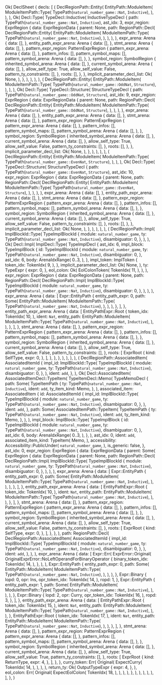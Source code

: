 Ok(
    DeclSheet {
        decls: [
            (
                DeclRegionPath::Entity(
                    EntityPath::ModuleItem(
                        ModuleItemPath::Type(
                            TypePath(`natural_number_game::Nat`, `Inductive`),
                        ),
                    ),
                ),
                Ok(
                    Decl::Type(
                        TypeDecl::Inductive(
                            InductiveTypeDecl {
                                path: TypePath(`natural_number_game::Nat`, `Inductive`),
                                ast_idx: 3,
                                expr_region: ExprRegion {
                                    data: ExprRegionData {
                                        parent: None,
                                        path: RegionPath::Decl(
                                            DeclRegionPath::Entity(
                                                EntityPath::ModuleItem(
                                                    ModuleItemPath::Type(
                                                        TypePath(`natural_number_game::Nat`, `Inductive`),
                                                    ),
                                                ),
                                            ),
                                        ),
                                        expr_arena: Arena {
                                            data: [],
                                        },
                                        entity_path_expr_arena: Arena {
                                            data: [],
                                        },
                                        stmt_arena: Arena {
                                            data: [],
                                        },
                                        pattern_expr_region: PatternExprRegion {
                                            pattern_expr_arena: Arena {
                                                data: [],
                                            },
                                            pattern_infos: [],
                                            pattern_symbol_maps: [],
                                            pattern_symbol_arena: Arena {
                                                data: [],
                                            },
                                        },
                                        symbol_region: SymbolRegion {
                                            inherited_symbol_arena: Arena {
                                                data: [],
                                            },
                                            current_symbol_arena: Arena {
                                                data: [],
                                            },
                                            allow_self_type: True,
                                            allow_self_value: False,
                                            pattern_ty_constraints: [],
                                        },
                                        roots: [],
                                    },
                                },
                                implicit_parameter_decl_list: Ok(
                                    None,
                                ),
                            },
                        ),
                    ),
                ),
            ),
            (
                DeclRegionPath::Entity(
                    EntityPath::ModuleItem(
                        ModuleItemPath::Type(
                            TypePath(`natural_number_game::OddNat`, `Structure`),
                        ),
                    ),
                ),
                Ok(
                    Decl::Type(
                        TypeDecl::Structure(
                            StructureTypeDecl {
                                path: TypePath(`natural_number_game::OddNat`, `Structure`),
                                ast_idx: 9,
                                expr_region: ExprRegion {
                                    data: ExprRegionData {
                                        parent: None,
                                        path: RegionPath::Decl(
                                            DeclRegionPath::Entity(
                                                EntityPath::ModuleItem(
                                                    ModuleItemPath::Type(
                                                        TypePath(`natural_number_game::OddNat`, `Structure`),
                                                    ),
                                                ),
                                            ),
                                        ),
                                        expr_arena: Arena {
                                            data: [],
                                        },
                                        entity_path_expr_arena: Arena {
                                            data: [],
                                        },
                                        stmt_arena: Arena {
                                            data: [],
                                        },
                                        pattern_expr_region: PatternExprRegion {
                                            pattern_expr_arena: Arena {
                                                data: [],
                                            },
                                            pattern_infos: [],
                                            pattern_symbol_maps: [],
                                            pattern_symbol_arena: Arena {
                                                data: [],
                                            },
                                        },
                                        symbol_region: SymbolRegion {
                                            inherited_symbol_arena: Arena {
                                                data: [],
                                            },
                                            current_symbol_arena: Arena {
                                                data: [],
                                            },
                                            allow_self_type: True,
                                            allow_self_value: False,
                                            pattern_ty_constraints: [],
                                        },
                                        roots: [],
                                    },
                                },
                                implicit_parameter_decl_list: Ok(
                                    None,
                                ),
                            },
                        ),
                    ),
                ),
            ),
            (
                DeclRegionPath::Entity(
                    EntityPath::ModuleItem(
                        ModuleItemPath::Type(
                            TypePath(`natural_number_game::EvenNat`, `Structure`),
                        ),
                    ),
                ),
                Ok(
                    Decl::Type(
                        TypeDecl::Structure(
                            StructureTypeDecl {
                                path: TypePath(`natural_number_game::EvenNat`, `Structure`),
                                ast_idx: 10,
                                expr_region: ExprRegion {
                                    data: ExprRegionData {
                                        parent: None,
                                        path: RegionPath::Decl(
                                            DeclRegionPath::Entity(
                                                EntityPath::ModuleItem(
                                                    ModuleItemPath::Type(
                                                        TypePath(`natural_number_game::EvenNat`, `Structure`),
                                                    ),
                                                ),
                                            ),
                                        ),
                                        expr_arena: Arena {
                                            data: [],
                                        },
                                        entity_path_expr_arena: Arena {
                                            data: [],
                                        },
                                        stmt_arena: Arena {
                                            data: [],
                                        },
                                        pattern_expr_region: PatternExprRegion {
                                            pattern_expr_arena: Arena {
                                                data: [],
                                            },
                                            pattern_infos: [],
                                            pattern_symbol_maps: [],
                                            pattern_symbol_arena: Arena {
                                                data: [],
                                            },
                                        },
                                        symbol_region: SymbolRegion {
                                            inherited_symbol_arena: Arena {
                                                data: [],
                                            },
                                            current_symbol_arena: Arena {
                                                data: [],
                                            },
                                            allow_self_type: True,
                                            allow_self_value: False,
                                            pattern_ty_constraints: [],
                                        },
                                        roots: [],
                                    },
                                },
                                implicit_parameter_decl_list: Ok(
                                    None,
                                ),
                            },
                        ),
                    ),
                ),
            ),
            (
                DeclRegionPath::Impl(
                    ImplBlockId::Type(
                        TypeImplBlockId {
                            module: `natural_number_game`,
                            ty: TypePath(`natural_number_game::Nat`, `Inductive`),
                            disambiguator: 0,
                        },
                    ),
                ),
                Ok(
                    Decl::Impl(
                        ImplDecl::Type(
                            TypeImplDecl {
                                ast_idx: 6,
                                impl_block: TypeImplBlock {
                                    id: TypeImplBlockId {
                                        module: `natural_number_game`,
                                        ty: TypePath(`natural_number_game::Nat`, `Inductive`),
                                        disambiguator: 0,
                                    },
                                    ast_idx: 6,
                                    body: ArenaIdxRange(
                                        0..3,
                                    ),
                                },
                                impl_token: ImplToken {
                                    token_idx: TokenIdx(
                                        9,
                                    ),
                                },
                                implicit_parameter_decl_list: Ok(
                                    None,
                                ),
                                ty: TypeExpr {
                                    expr: 0,
                                },
                                eol_colon: Ok(
                                    EolColonToken(
                                        TokenIdx(
                                            11,
                                        ),
                                    ),
                                ),
                                expr_region: ExprRegion {
                                    data: ExprRegionData {
                                        parent: None,
                                        path: RegionPath::Decl(
                                            DeclRegionPath::Impl(
                                                ImplBlockId::Type(
                                                    TypeImplBlockId {
                                                        module: `natural_number_game`,
                                                        ty: TypePath(`natural_number_game::Nat`, `Inductive`),
                                                        disambiguator: 0,
                                                    },
                                                ),
                                            ),
                                        ),
                                        expr_arena: Arena {
                                            data: [
                                                Expr::EntityPath {
                                                    entity_path_expr: 0,
                                                    path: Some(
                                                        EntityPath::ModuleItem(
                                                            ModuleItemPath::Type(
                                                                TypePath(`natural_number_game::Nat`, `Inductive`),
                                                            ),
                                                        ),
                                                    ),
                                                },
                                            ],
                                        },
                                        entity_path_expr_arena: Arena {
                                            data: [
                                                EntityPathExpr::Root {
                                                    token_idx: TokenIdx(
                                                        10,
                                                    ),
                                                    ident: `Nat`,
                                                    entity_path: EntityPath::ModuleItem(
                                                        ModuleItemPath::Type(
                                                            TypePath(`natural_number_game::Nat`, `Inductive`),
                                                        ),
                                                    ),
                                                },
                                            ],
                                        },
                                        stmt_arena: Arena {
                                            data: [],
                                        },
                                        pattern_expr_region: PatternExprRegion {
                                            pattern_expr_arena: Arena {
                                                data: [],
                                            },
                                            pattern_infos: [],
                                            pattern_symbol_maps: [],
                                            pattern_symbol_arena: Arena {
                                                data: [],
                                            },
                                        },
                                        symbol_region: SymbolRegion {
                                            inherited_symbol_arena: Arena {
                                                data: [],
                                            },
                                            current_symbol_arena: Arena {
                                                data: [],
                                            },
                                            allow_self_type: True,
                                            allow_self_value: False,
                                            pattern_ty_constraints: [],
                                        },
                                        roots: [
                                            ExprRoot {
                                                kind: SelfType,
                                                expr: 0,
                                            },
                                        ],
                                    },
                                },
                            },
                        ),
                    ),
                ),
            ),
            (
                DeclRegionPath::AssociatedItem(
                    AssociatedItemId {
                        impl_id: ImplBlockId::Type(
                            TypeImplBlockId {
                                module: `natural_number_game`,
                                ty: TypePath(`natural_number_game::Nat`, `Inductive`),
                                disambiguator: 0,
                            },
                        ),
                        ident: `add`,
                    },
                ),
                Ok(
                    Decl::AssociatedItem(
                        AssociatedItemDecl::TypeItem(
                            TypeItemDecl::Memo(
                                TypeMemoDecl {
                                    path: Some(
                                        TypeItemPath {
                                            ty: TypePath(`natural_number_game::Nat`, `Inductive`),
                                            ident: `add`,
                                            ty_item_kind: Memo,
                                        },
                                    ),
                                    associated_item: AssociatedItem {
                                        id: AssociatedItemId {
                                            impl_id: ImplBlockId::Type(
                                                TypeImplBlockId {
                                                    module: `natural_number_game`,
                                                    ty: TypePath(`natural_number_game::Nat`, `Inductive`),
                                                    disambiguator: 0,
                                                },
                                            ),
                                            ident: `add`,
                                        },
                                        path: Some(
                                            AssociatedItemPath::TypeItem(
                                                TypeItemPath {
                                                    ty: TypePath(`natural_number_game::Nat`, `Inductive`),
                                                    ident: `add`,
                                                    ty_item_kind: Memo,
                                                },
                                            ),
                                        ),
                                        impl_block: ImplBlock::Type(
                                            TypeImplBlock {
                                                id: TypeImplBlockId {
                                                    module: `natural_number_game`,
                                                    ty: TypePath(`natural_number_game::Nat`, `Inductive`),
                                                    disambiguator: 0,
                                                },
                                                ast_idx: 6,
                                                body: ArenaIdxRange(
                                                    0..3,
                                                ),
                                            },
                                        ),
                                        ast_idx: 0,
                                        ident: `add`,
                                        associated_item_kind: TypeItem(
                                            Memo,
                                        ),
                                        accessibility: Accessibility::PublicUnder(
                                            `natural_number_game`,
                                        ),
                                        is_generic: false,
                                    },
                                    ast_idx: 0,
                                    expr_region: ExprRegion {
                                        data: ExprRegionData {
                                            parent: Some(
                                                ExprRegion {
                                                    data: ExprRegionData {
                                                        parent: None,
                                                        path: RegionPath::Decl(
                                                            DeclRegionPath::Impl(
                                                                ImplBlockId::Type(
                                                                    TypeImplBlockId {
                                                                        module: `natural_number_game`,
                                                                        ty: TypePath(`natural_number_game::Nat`, `Inductive`),
                                                                        disambiguator: 0,
                                                                    },
                                                                ),
                                                            ),
                                                        ),
                                                        expr_arena: Arena {
                                                            data: [
                                                                Expr::EntityPath {
                                                                    entity_path_expr: 0,
                                                                    path: Some(
                                                                        EntityPath::ModuleItem(
                                                                            ModuleItemPath::Type(
                                                                                TypePath(`natural_number_game::Nat`, `Inductive`),
                                                                            ),
                                                                        ),
                                                                    ),
                                                                },
                                                            ],
                                                        },
                                                        entity_path_expr_arena: Arena {
                                                            data: [
                                                                EntityPathExpr::Root {
                                                                    token_idx: TokenIdx(
                                                                        10,
                                                                    ),
                                                                    ident: `Nat`,
                                                                    entity_path: EntityPath::ModuleItem(
                                                                        ModuleItemPath::Type(
                                                                            TypePath(`natural_number_game::Nat`, `Inductive`),
                                                                        ),
                                                                    ),
                                                                },
                                                            ],
                                                        },
                                                        stmt_arena: Arena {
                                                            data: [],
                                                        },
                                                        pattern_expr_region: PatternExprRegion {
                                                            pattern_expr_arena: Arena {
                                                                data: [],
                                                            },
                                                            pattern_infos: [],
                                                            pattern_symbol_maps: [],
                                                            pattern_symbol_arena: Arena {
                                                                data: [],
                                                            },
                                                        },
                                                        symbol_region: SymbolRegion {
                                                            inherited_symbol_arena: Arena {
                                                                data: [],
                                                            },
                                                            current_symbol_arena: Arena {
                                                                data: [],
                                                            },
                                                            allow_self_type: True,
                                                            allow_self_value: False,
                                                            pattern_ty_constraints: [],
                                                        },
                                                        roots: [
                                                            ExprRoot {
                                                                kind: SelfType,
                                                                expr: 0,
                                                            },
                                                        ],
                                                    },
                                                },
                                            ),
                                            path: RegionPath::Decl(
                                                DeclRegionPath::AssociatedItem(
                                                    AssociatedItemId {
                                                        impl_id: ImplBlockId::Type(
                                                            TypeImplBlockId {
                                                                module: `natural_number_game`,
                                                                ty: TypePath(`natural_number_game::Nat`, `Inductive`),
                                                                disambiguator: 0,
                                                            },
                                                        ),
                                                        ident: `add`,
                                                    },
                                                ),
                                            ),
                                            expr_arena: Arena {
                                                data: [
                                                    Expr::Err(
                                                        ExprError::Original(
                                                            OriginalExprError::NoLeftOperandForBinaryOperator {
                                                                binary_token_idx: TokenIdx(
                                                                    14,
                                                                ),
                                                            },
                                                        ),
                                                    ),
                                                    Expr::EntityPath {
                                                        entity_path_expr: 0,
                                                        path: Some(
                                                            EntityPath::ModuleItem(
                                                                ModuleItemPath::Type(
                                                                    TypePath(`natural_number_game::Nat`, `Inductive`),
                                                                ),
                                                            ),
                                                        ),
                                                    },
                                                    Expr::Binary {
                                                        lopd: 0,
                                                        opr: Ins,
                                                        opr_token_idx: TokenIdx(
                                                            14,
                                                        ),
                                                        ropd: 1,
                                                    },
                                                    Expr::EntityPath {
                                                        entity_path_expr: 1,
                                                        path: Some(
                                                            EntityPath::ModuleItem(
                                                                ModuleItemPath::Type(
                                                                    TypePath(`natural_number_game::Nat`, `Inductive`),
                                                                ),
                                                            ),
                                                        ),
                                                    },
                                                    Expr::Binary {
                                                        lopd: 2,
                                                        opr: Curry,
                                                        opr_token_idx: TokenIdx(
                                                            16,
                                                        ),
                                                        ropd: 3,
                                                    },
                                                ],
                                            },
                                            entity_path_expr_arena: Arena {
                                                data: [
                                                    EntityPathExpr::Root {
                                                        token_idx: TokenIdx(
                                                            15,
                                                        ),
                                                        ident: `Nat`,
                                                        entity_path: EntityPath::ModuleItem(
                                                            ModuleItemPath::Type(
                                                                TypePath(`natural_number_game::Nat`, `Inductive`),
                                                            ),
                                                        ),
                                                    },
                                                    EntityPathExpr::Root {
                                                        token_idx: TokenIdx(
                                                            17,
                                                        ),
                                                        ident: `Nat`,
                                                        entity_path: EntityPath::ModuleItem(
                                                            ModuleItemPath::Type(
                                                                TypePath(`natural_number_game::Nat`, `Inductive`),
                                                            ),
                                                        ),
                                                    },
                                                ],
                                            },
                                            stmt_arena: Arena {
                                                data: [],
                                            },
                                            pattern_expr_region: PatternExprRegion {
                                                pattern_expr_arena: Arena {
                                                    data: [],
                                                },
                                                pattern_infos: [],
                                                pattern_symbol_maps: [],
                                                pattern_symbol_arena: Arena {
                                                    data: [],
                                                },
                                            },
                                            symbol_region: SymbolRegion {
                                                inherited_symbol_arena: Arena {
                                                    data: [],
                                                },
                                                current_symbol_arena: Arena {
                                                    data: [],
                                                },
                                                allow_self_type: True,
                                                allow_self_value: True,
                                                pattern_ty_constraints: [],
                                            },
                                            roots: [
                                                ExprRoot {
                                                    kind: ReturnType,
                                                    expr: 4,
                                                },
                                            ],
                                        },
                                    },
                                    curry_token: Err(
                                        Original(
                                            ExpectCurry(
                                                TokenIdx(
                                                    14,
                                                ),
                                            ),
                                        ),
                                    ),
                                    return_ty: Ok(
                                        OutputTypeExpr {
                                            expr: 4,
                                        },
                                    ),
                                    eol_colon: Err(
                                        Original(
                                            ExpectEolColon(
                                                TokenIdx(
                                                    18,
                                                ),
                                            ),
                                        ),
                                    ),
                                },
                            ),
                        ),
                    ),
                ),
            ),
        ],
    },
)